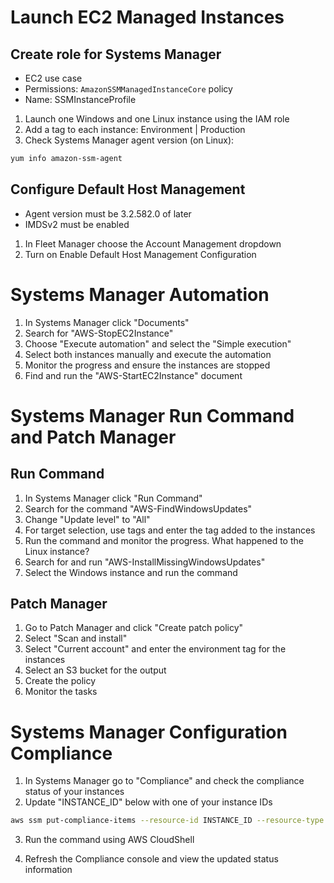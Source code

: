 # Launch EC2 Managed Instances

## Create role for Systems Manager
- EC2 use case
- Permissions: `AmazonSSMManagedInstanceCore` policy
- Name: SSMInstanceProfile

1. Launch one Windows and one Linux instance using the IAM role
2. Add a tag to each instance: Environment | Production
3. Check Systems Manager agent version (on Linux): 

```bash
yum info amazon-ssm-agent
```

## Configure Default Host Management

- Agent version must be 3.2.582.0 of later
- IMDSv2 must be enabled

1. In Fleet Manager choose the Account Management dropdown
2. Turn on Enable Default Host Management Configuration

# Systems Manager Automation

1. In Systems Manager click "Documents"
2. Search for "AWS-StopEC2Instance"
3. Choose "Execute automation" and select the "Simple execution"
4. Select both instances manually and execute the automation
5. Monitor the progress and ensure the instances are stopped
6. Find and run the "AWS-StartEC2Instance" document

# Systems Manager Run Command and Patch Manager

## Run Command

1. In Systems Manager click "Run Command"
2. Search for the command "AWS-FindWindowsUpdates"
3. Change "Update level" to "All"
4. For target selection, use tags and enter the tag added to the instances
5. Run the command and monitor the progress. What happened to the Linux instance?
6. Search for and run "AWS-InstallMissingWindowsUpdates"
7. Select the Windows instance and run the command

## Patch Manager

1. Go to Patch Manager and click "Create patch policy"
2. Select "Scan and install"
3. Select "Current account" and enter the environment tag for the instances
4. Select an S3 bucket for the output
5. Create the policy
6. Monitor the tasks

# Systems Manager Configuration Compliance

1. In Systems Manager go to "Compliance" and check the compliance status of your instances
2. Update "INSTANCE_ID" below with one of your instance IDs

```bash
aws ssm put-compliance-items --resource-id INSTANCE_ID --resource-type ManagedInstance --compliance-type Custom:CorporateSoftware --execution-summary ExecutionTime=1687802409 --items Id=Version-2.0,Title=CorporateSoftware,Severity=CRITICAL,Status=NON_COMPLIANT --region us-east-1
```

3. Run the command using AWS CloudShell

4. Refresh the Compliance console and view the updated status information

